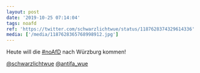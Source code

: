 ```yaml
---
layout: post
date: '2019-10-25 07:14:04'
tags: noafd
ref: 'https://twitter.com/schwarzlichtwue/status/1187628374329614336'
media: ['/media/1187628365768998912.jpg']
---
```

Heute will die [#noAfD](/t/noafd) nach Würzburg kommen! 

[@schwarzlichtwue](https://twitter.com/schwarzlichtwue) [@antifa_wue](https://twitter.com/antifa_wue)